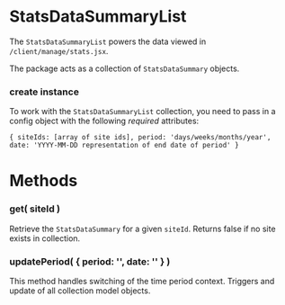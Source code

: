 StatsDataSummaryList
====================
The `StatsDataSummaryList` powers the data viewed in `/client/manage/stats.jsx`.

The package acts as a collection of `StatsDataSummary` objects.

### create instance
To work with the `StatsDataSummaryList` collection, you need to pass in a config object with the following *required* attributes:

`{ siteIds: [array of site ids], period: 'days/weeks/months/year', date: 'YYYY-MM-DD representation of end date of period' }`

Methods
=======
### get( siteId )
Retrieve the `StatsDataSummary` for a given `siteId`.  Returns false if no site exists in collection.

### updatePeriod( { period: '', date: '' } )
This method handles switching of the time period context.  Triggers and update of all collection model objects.